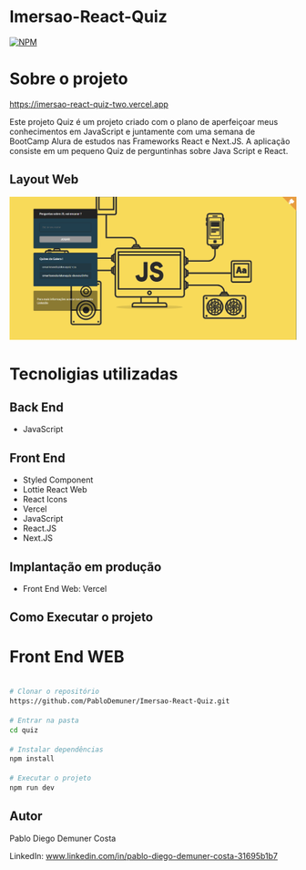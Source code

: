 # Imersao-React-Quiz
[![NPM](https://img.shields.io/github/issues/PabloDemuner/Imersao-React-Quiz)](https://github.com/PabloDemuner/Imersao-React-Quiz/blob/main/LICENSE)

# Sobre o projeto

https://imersao-react-quiz-two.vercel.app

Este projeto Quiz é um projeto criado com o plano de aperfeiçoar meus conhecimentos em JavaScript e juntamente com uma semana de BootCamp Alura de estudos nas Frameworks React e Next.JS.
A aplicação consiste em um pequeno Quiz de perguntinhas sobre Java Script e React.

## Layout Web

![WEB 1](https://github.com/PabloDemuner/Imersao-React-Quiz/blob/main/indexQuiz.png)

# Tecnoligias utilizadas

## Back End

- JavaScript

## Front End 

- Styled Component
- Lottie React Web
- React Icons
- Vercel
- JavaScript
- React.JS
- Next.JS

## Implantação em produção

- Front End Web: Vercel

## Como Executar o projeto

# Front End WEB

```bash

# Clonar o repositório 
https://github.com/PabloDemuner/Imersao-React-Quiz.git

# Entrar na pasta
cd quiz

# Instalar dependências
npm install

# Executar o projeto
npm run dev
```

## Autor

Pablo Diego Demuner Costa

LinkedIn: www.linkedin.com/in/pablo-diego-demuner-costa-31695b1b7

